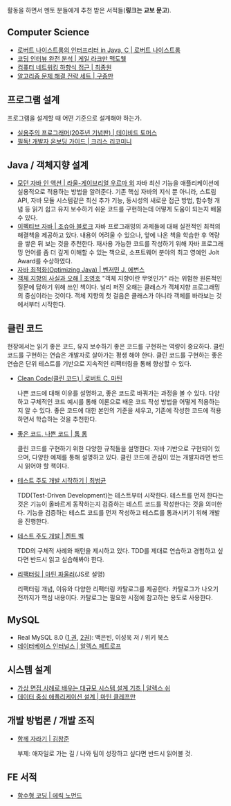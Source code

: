 활동을 하면서 멘토 분들에게 추천 받은 서적들(**링크는 교보 문고**).

## Computer Science

- [로버트 나이스트롬의 인터프리터 in Java, C | 로버트 나이스트롬](https://product.kyobobook.co.kr/detail/S000211521372)
- [코딩 인터뷰 완전 분석 | 게일 라크만 맥도웰](https://product.kyobobook.co.kr/detail/S000001033111)
- [컴퓨터 네트워킹 하향식 접근 | 최종원](https://product.kyobobook.co.kr/detail/S000061694627)
- [알고리즘 문제 해결 전략 세트 | 구종만](https://product.kyobobook.co.kr/detail/S000001032946)

## 프로그램 설계

프로그램을 설계할 때 어떤 기준으로 설계해야 하는가.

- [실용주의 프로그래머(20주년 기념판) | 데이비드 토머스](https://product.kyobobook.co.kr/detail/S000001033128)
- [필독! 개발자 온보딩 가이드 | 크리스 리코미니](https://product.kyobobook.co.kr/detail/S000202318866)

## Java / 객체지향 설계

- [모던 자바 인 액션 | 라울-게이브리얼 우르마 외](https://product.kyobobook.co.kr/detail/S000001810171)
	자바 최신 기능을 애플리케이션에 실용적으로 적용하는 방법을 알려준다. 기존 핵심 자바의 지식 뿐 아니라, 스트림 API, 자바 모듈 시스템같은 최신 추가 기능, 동시성의 새로운 접근 방법, 함수형 개념 등 읽기 쉽고 유지 보수하기 쉬운 코드를 구현하는데 어떻게 도움이 되는지 배울 수 있다.
- [이펙티브 자바 | 조슈아 블로크](https://product.kyobobook.co.kr/detail/S000001033066)
	자바 프로그래밍의 과제들에 대해 실전적인 최적의 해결책을 제공하고 있다. 내용이 어려울 수 있으나, 앞에 나온 책을 학습한 후 역량을 쌓은 뒤 보는 것을 추천한다. 재사용 가능한 코드를 작성하기 위해 자바 프로그래밍 언어를 좀 더 깊게 이해할 수 있는 책으로, 소프트웨어 분야의 최고 영예인 Jolt Award를 수상하였다.
- [자바 최적화(Optimizing Java) | 벤저민 J. 에번스](https://product.kyobobook.co.kr/detail/S000001810148)
- [객체 지향의 사실과 오해 | 조영호](https://product.kyobobook.co.kr/detail/S000001628109)
	"객체 지향이란 무엇인가" 라는 위험한 원론적인 질문에 답하기 위해 쓰인 책이다. 널리 퍼진 오해는 클래스가 객체지향 프로그래밍의 중심이라는 것이다. 객체 지향의 첫 걸음은 클래스가 아니라 객체를 바라보는 것에서부터 시작한다.

## 클린 코드

현장에서는 읽기 좋은 코드, 유지 보수하기 좋은 코드를 구현하는 역량이 중요하다. 클린 코드를 구현하는 연습은 개발자로 살아가는 평생 해야 한다. 클린 코드를 구현하는 좋은 연습은 단위 테스트를 기반으로 지속적인 리팩터링을 통해 향상할 수 있다.

- [Clean Code(클린 코드) | 로버트 C. 마틴](https://product.kyobobook.co.kr/detail/S000001032980)

	 나쁜 코드에 대해 이유를 설명하고, 좋은 코드로 바꿔가는 과정을 볼 수 있다. 다양하고 구체적인 코드 예시를 통해 이론으로 배운 코드 작성 방법을 어떻게 적용하는지 알 수 있다. 좋은 코드에 대한 본인의 기준을 세우고, 기존에 작성한 코드에 적용하면서 학습하는 것을 추천한다.
- [좋은 코드, 나쁜 코드 | 톰 롱](https://product.kyobobook.co.kr/detail/S000061353995)

	클린 코드를 구현하기 위한 다양한 규칙들을 설명한다. 자바 기반으로 구현되어 있으며, 다양한 예제를 통해 설명하고 있다. 클린 코드에 관심이 있는 개발자라면 반드시 읽어야 할 책이다.
- [테스트 주도 개발 시작하기 | 최범균](https://product.kyobobook.co.kr/detail/S000001248962)

	TDD(Test-Driven Development)는 테스트부터 시작한다. 테스트를 먼저 한다는 것은 기능이 올바르게 동작하는지 검증하는 테스트 코드를 작성한다는 것을 의미한다. 기능을 검증하는 테스트 코드를 먼저 작성하고 테스트를 통과시키기 위해 개발을 진행한다.
- [테스트 주도 개발 | 켄트 벡](https://product.kyobobook.co.kr/detail/S000001032985)

	TDD의 구체적 사례와 패턴을 제시하고 있다. TDD를 제대로 연습하고 경험하고 싶다면 반드시 읽고 실습해봐야 한다.
- [리팩터링 | 마틴 파울러](https://product.kyobobook.co.kr/detail/S000001810241)(JS로 설명)

	리팩터링 개념, 이유와 다양한 리팩터링 카탈로그를 제공한다. 카탈로그가 나오기 전까지가 핵심 내용이다. 카탈로그는 필요한 시점에 참고하는 용도로 사용한다.

## MySQL

- Real MySQL 8.0 ([1 권](https://product.kyobobook.co.kr/detail/S000001766482), [2권](https://product.kyobobook.co.kr/detail/S000001766483)): 백은빈, 이성욱 저 / 위키 북스
- [데이터베이스 인터널스 | 알렉스 페트로프](https://product.kyobobook.co.kr/detail/S000001804998)

## 시스템 설계

- [가상 면접 사례로 배우는 대규모 시스템 설계 기초 | 알렉스 쉬](https://product.kyobobook.co.kr/detail/S000001033116)
- [데이터 중심 애플리케이션 설계 | 마틴 클레프만](https://product.kyobobook.co.kr/detail/S000001766328)

## 개발 방법론 / 개발 조직

- [함께 자라기 | 김창준](https://product.kyobobook.co.kr/detail/S000001033071)

	부제: 애자일로 가는 길 / 나와 팀이 성장하고 싶다면 반드시 읽어볼 것.


## FE 서적
- [함수형 코딩 | 에릭 노먼드](https://product.kyobobook.co.kr/detail/S000001952246)